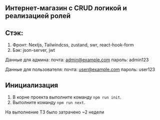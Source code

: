 ## Интернет-магазин с CRUD логикой и реализацией ролей
## Стэк:
1. Фронт: Nextjs, Tailwindcss, zustand, swr, react-hook-form
2. Бэк: json-server, jwt

Данные для админа:
почта: admin@example.com
пароль: admin123

Данные для пользователя:
почта: user@example.com
пароль: user123

## Инициализация

1. В корне проекта выполните команду `npm run init`.
2. Выполните команду `npm run next`.

На выполнение ТЗ было затрачено ~2 недели
